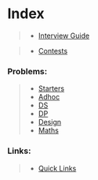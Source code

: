# Index

> - [Interview Guide](https://github.com/anicksaha/leetcode/blob/master/resources/md-files/interview-guide.md)

> - [Contests](https://github.com/anicksaha/leetcode/blob/master/resources/md-files/contests.md)


### Problems:
> - [Starters](https://github.com/anicksaha/leetcode/blob/master/resources/md-files/starters.md)
> - [Adhoc](https://github.com/anicksaha/leetcode/blob/master/resources/md-files/adhoc.md)
> - [DS](https://github.com/anicksaha/leetcode/blob/master/resources/md-files/data-structures.md)
> - [DP](https://github.com/anicksaha/leetcode/blob/master/resources/md-files/dp.md)
> - [Design](https://github.com/anicksaha/leetcode/blob/master/resources/md-files/design.md)
> - [Maths](https://github.com/anicksaha/leetcode/blob/master/resources/md-files/maths.md)

### Links:
> - [Quick Links](https://github.com/anicksaha/leetcode/blob/master/resources/md-files/quick-links.md)


